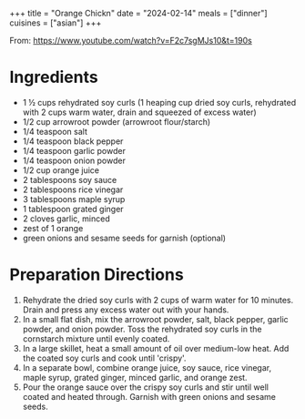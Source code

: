+++
title = "Orange Chickn"
date = "2024-02-14"
meals = ["dinner"]
cuisines = ["asian"]
+++

From: https://www.youtube.com/watch?v=F2c7sgMJs10&t=190s

# Ingredients
* 1 ½ cups rehydrated soy curls (1 heaping cup dried soy curls, rehydrated with 2 cups warm water, drain and squeezed of excess water)
* 1/2 cup arrowroot powder (arrowroot flour/starch)
* 1/4 teaspoon salt
* 1/4 teaspoon black pepper
* 1/4 teaspoon garlic powder
* 1/4 teaspoon onion powder
* 1/2 cup orange juice
* 2 tablespoons soy sauce
* 2 tablespoons rice vinegar
* 3 tablespoons maple syrup
* 1 tablespoon grated ginger
* 2 cloves garlic, minced
* zest of 1 orange
* green onions and sesame seeds for garnish (optional) 

# Preparation Directions

1. Rehydrate the dried soy curls with 2 cups of warm water for 10 minutes. Drain and press any excess water out with your hands.
2. In a small flat dish, mix the arrowroot powder, salt, black pepper, garlic powder, and onion powder. Toss the rehydrated soy curls in the cornstarch mixture until evenly coated.
3. In a large skillet, heat a small amount of oil over medium-low heat. Add the coated soy curls and cook until 'crispy'.
4.  In a separate bowl, combine orange juice, soy sauce, rice vinegar, maple syrup, grated ginger, minced garlic, and orange zest. 
5. Pour the orange sauce over the crispy soy curls and stir until well coated and heated through. Garnish with green onions and sesame seeds.
